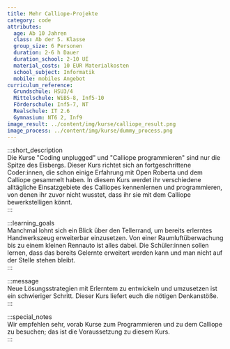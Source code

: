 ```yaml
---
title: Mehr Calliope-Projekte
category: code
attributes:
  age: Ab 10 Jahren
  class: Ab der 5. Klasse
  group_size: 6 Personen
  duration: 2-6 h Dauer
  duration_school: 2-10 UE
  material_costs: 10 EUR Materialkosten
  school_subject: Informatik
  mobile: mobiles Angebot
curriculum_reference:
  Grundschule: HSU3/4   
  Mittelschule: WiB5-8, Inf5-10  
  Förderschule: Inf5-7, NT  
  Realschule: IT 2.6  
  Gymnasium: NT6 2, Inf9
image_result: ../content/img/kurse/calliope_result.png
image_process: ../content/img/kurse/dummy_process.png
---
```

:::short_description  
Die Kurse "Coding unplugged" und "Calliope programmieren" sind nur die Spitze des Eisbergs. Dieser Kurs richtet sich an fortgeschrittene Coder:innen, die schon einige Erfahrung mit Open Roberta und dem Calliope gesammelt haben. In diesem Kurs werdet ihr verschiedene alltägliche Einsatzgebiete des Calliopes kennenlernen und programmieren, von denen ihr zuvor nicht wusstet, dass ihr sie mit dem Calliope bewerkstelligen könnt.     
:::

:::learning_goals  
Manchmal lohnt sich ein Blick über den Tellerrand, um bereits erlerntes Handwerkszeug erweiterbar einzusetzen. Von einer Raumluftüberwachung bis zu einem kleinen Rennauto ist alles dabei. Die Schüler:innen sollen lernen, dass das bereits Gelernte erweitert werden kann und man nicht auf der Stelle stehen bleibt.              
:::

:::message  
Neue Lösungsstrategien mit Erlerntem zu entwickeln und umzusetzen ist ein schwieriger Schritt. Dieser Kurs liefert euch die nötigen Denkanstöße.      
:::  

:::special_notes  
Wir empfehlen sehr, vorab Kurse zum Programmieren und zu dem Calliope zu besuchen; das ist die Voraussetzung zu diesem Kurs.     
:::
